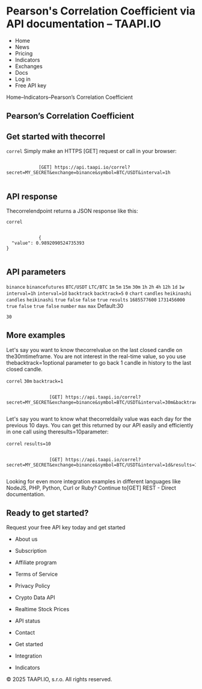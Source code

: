 # Pearson's Correlation Coefficient via API documentation – TAAPI.IO

- Home
- News
- Pricing
- Indicators
- Exchanges
- Docs
- Log in
- Free API key

Home–Indicators–Pearson’s Correlation Coefficient


## Pearson’s Correlation Coefficient

## Get started with thecorrel
`correl` Simply make an HTTPS [GET] request or call in your browser:


```

			[GET] https://api.taapi.io/correl?secret=MY_SECRET&exchange=binance&symbol=BTC/USDT&interval=1h
		
```

## API response
Thecorrelendpoint returns a JSON response like this:

`correl` 
```

			{
  "value": 0.9892090524735393
}
		
```

## API parameters
`binance` `binancefutures` `BTC/USDT` `LTC/BTC` `1m` `5m` `15m` `30m` `1h` `2h` `4h` `12h` `1d` `1w` `interval=1h` `interval=1d` `backtrack` `backtrack=5` `0` `chart` `candles` `heikinashi` `candles` `heikinashi` `true` `false` `false` `true` `results` `1685577600` `1731456000` `true` `false` `true` `false` `number` `max` `max` Default:30

`30` 
## More examples
Let's say you want to know thecorrelvalue on the last closed candle on the30mtimeframe. You are not interest in the real-time value, so you use thebacktrack=1optional parameter to go back 1 candle in history to the last closed candle.

`correl` `30m` `backtrack=1` 
```

				[GET] https://api.taapi.io/correl?secret=MY_SECRET&exchange=binance&symbol=BTC/USDT&interval=30m&backtrack=1
			
```
Let's say you want to know what thecorreldaily value was each day for the previous 10 days. You can get this returned by our API easily and efficiently in one call using theresults=10parameter:

`correl` `results=10` 
```

				[GET] https://api.taapi.io/correl?secret=MY_SECRET&exchange=binance&symbol=BTC/USDT&interval=1d&results=10
			
```
Looking for even more integration examples in different languages like NodeJS, PHP, Python, Curl or Ruby? Continue to[GET] REST - Direct documentation.


## Ready to get started?
Request your free API key today and get started

- About us
- Subscription
- Affiliate program
- Terms of Service
- Privacy Policy
- Crypto Data API
- Realtime Stock Prices
- API status
- Contact

- Get started
- Integration
- Indicators

© 2025 TAAPI.IO, s.r.o. All rights reserved.

